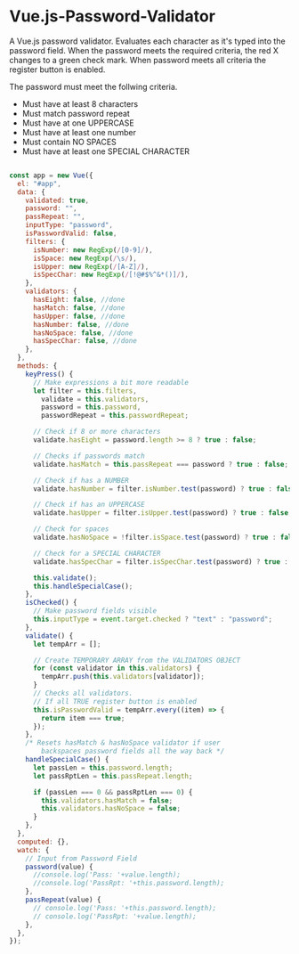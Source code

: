 # Vue.js-Password-Validator

A Vue.js password validator. Evaluates each character as it's typed into the password field. When the password meets the required criteria, the red X changes to a green check mark. When password meets all criteria the register button is enabled.

The password must meet the follwing criteria.

- Must have at least 8 characters
- Must match password repeat
- Must have at one UPPERCASE
- Must have at least one number
- Must contain NO SPACES
- Must have at least one SPECIAL CHARACTER

````javascript

const app = new Vue({
  el: "#app",
  data: {
    validated: true,
    password: "",
    passRepeat: "",
    inputType: "password",
    isPasswordValid: false,
    filters: {
      isNumber: new RegExp(/[0-9]/),
      isSpace: new RegExp(/\s/),
      isUpper: new RegExp(/[A-Z]/),
      isSpecChar: new RegExp(/[!@#$%^&*()]/),
    },
    validators: {
      hasEight: false, //done
      hasMatch: false, //done
      hasUpper: false, //done
      hasNumber: false, //done
      hasNoSpace: false, //done
      hasSpecChar: false, //done
    },
  },
  methods: {
    keyPress() {
      // Make expressions a bit more readable
      let filter = this.filters,
        validate = this.validators,
        password = this.password,
        passwordRepeat = this.passwordRepeat;

      // Check if 8 or more characters
      validate.hasEight = password.length >= 8 ? true : false;

      // Checks if passwords match
      validate.hasMatch = this.passRepeat === password ? true : false;

      // Check if has a NUMBER
      validate.hasNumber = filter.isNumber.test(password) ? true : false;

      // Check if has an UPPERCASE
      validate.hasUpper = filter.isUpper.test(password) ? true : false;

      // Check for spaces
      validate.hasNoSpace = !filter.isSpace.test(password) ? true : false;

      // Check for a SPECIAL CHARACTER
      validate.hasSpecChar = filter.isSpecChar.test(password) ? true : false;

      this.validate();
      this.handleSpecialCase();
    },
    isChecked() {
      // Make password fields visible
      this.inputType = event.target.checked ? "text" : "password";
    },
    validate() {
      let tempArr = [];

      // Create TEMPORARY ARRAY from the VALIDATORS OBJECT
      for (const validator in this.validators) {
        tempArr.push(this.validators[validator]);
      }
      // Checks all validators.
      // If all TRUE register button is enabled
      this.isPasswordValid = tempArr.every((item) => {
        return item === true;
      });
    },
    /* Resets hasMatch & hasNoSpace validator if user 
        backspaces password fields all the way back */
    handleSpecialCase() {
      let passLen = this.password.length;
      let passRptLen = this.passRepeat.length;

      if (passLen === 0 && passRptLen === 0) {
        this.validators.hasMatch = false;
        this.validators.hasNoSpace = false;
      }
    },
  },
  computed: {},
  watch: {
    // Input from Password Field
    password(value) {
      //console.log('Pass: '+value.length);
      //console.log('PassRpt: '+this.password.length);
    },
    passRepeat(value) {
      // console.log('Pass: '+this.password.length);
      // console.log('PassRpt: '+value.length);
    },
  },
});



````
